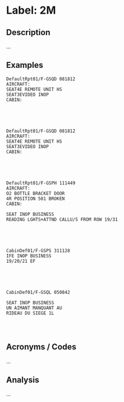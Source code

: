 # Label: 2M

## Description

...

## Examples

```
DefaultRpt01/F-GSQD 081812
AIRCRAFT:
SEAT4E REMOTE UNIT HS
SEAT3EVIDEO INOP
CABIN:





```

```
DefaultRpt01/F-GSQD 081812
AIRCRAFT:
SEAT4E REMOTE UNIT HS
SEAT3EVIDEO INOP
CABIN:





```

```
DefaultRpt01/F-GSPH 111449
AIRCRAFT:
O2 BOTTLE BRACKET DOOR
4R POSITION 581 BROKEN
CABIN:

SEAT INOP BUSINESS
READING LGHTS+ATTND CALLU/S FROM ROW 19/31





```

```
CabinDef01/F-GSPS 311128
IFE INOP BUSINESS
19/20/21 EF





```

```
CabinDef01/F-GSQL 050842

SEAT INOP BUSINESS
UN AIMANT MANQUANT AU
RIDEAU DU SIEGE 1L




```

## Acronyms / Codes

...

## Analysis

...
